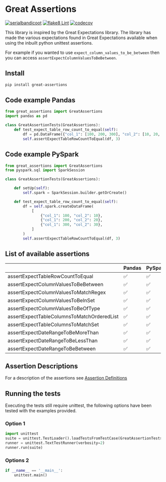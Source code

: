 # Great Assertions

[![serialbandicoot](https://circleci.com/gh/serialbandicoot/great-assertions.svg?style=svg)](<LINK>) [![flake8 Lint](https://github.com/serialbandicoot/great-assertions/actions/workflows/flake8.yml/badge.svg)](https://github.com/serialbandicoot/great-assertions/actions/workflows/flake8.yml) [![codecov](https://codecov.io/gh/serialbandicoot/great-assertions/branch/master/graph/badge.svg?token=OKBB0E5EUC)](https://codecov.io/gh/serialbandicoot/great-assertions)

This library is inspired by the Great Expectations library. The library has made the various expectations found in Great Expectations available when using the inbuilt python unittest assertions.

For example if you wanted to use `expect_column_values_to_be_between` then you can access `assertExpectColumnValuesToBeBetween`.

## Install
```bash
pip install great-assertions
```

## Code example Pandas
```python
from great_assertions import GreatAssertions
import pandas as pd

class GreatAssertionTests(GreatAssertions):
    def test_expect_table_row_count_to_equal(self):
        df = pd.DataFrame({"col_1": [100, 200, 300], "col_2": [10, 20, 30]})
        self.assertExpectTableRowCountToEqual(df, 3)
```

## Code example PySpark
```python
from great_assertions import GreatAssertions
from pyspark.sql import SparkSession

class GreatAssertionTests(GreatAssertions):

    def setUp(self):
        self.spark = SparkSession.builder.getOrCreate()

    def test_expect_table_row_count_to_equal(self):
        df = self.spark.createDataFrame(
            [
                {"col_1": 100, "col_2": 10},
                {"col_1": 200, "col_2": 20},
                {"col_1": 300, "col_2": 30},
            ]
        )
        self.assertExpectTableRowCountToEqual(df, 3)
```

## List of available assertions

|   | Pandas | PySpark |
| ------------- | ------------- | ------------- |
| assertExpectTableRowCountToEqual  | :white_check_mark: | :white_check_mark: |
| assertExpectColumnValuesToBeBetween  | :white_check_mark: | :white_check_mark: |
| assertExpectColumnValuesToMatchRegex  | :white_check_mark: | :white_check_mark: |
| assertExpectColumnValuesToBeInSet  | :white_check_mark: | :white_check_mark: |
| assertExpectColumnValuesToBeOfType  | :white_check_mark: | :white_check_mark: |
| assertExpectTableColumnsToMatchOrderedList  | :white_check_mark: | :white_check_mark: |
| assertExpectTableColumnsToMatchSet  | :white_check_mark: | :white_check_mark: |
| assertExpectDateRangeToBeMoreThan  | :white_check_mark: | :white_check_mark: |
| assertExpectDateRangeToBeLessThan  | :white_check_mark: | :white_check_mark: |
| assertExpectDateRangeToBeBetween  | :white_check_mark: | :white_check_mark: |

## Assertion Descriptions

For a description of the assertions see [Assertion Definitions](ASSERTION_DEFINITIONS.md)

## Running the tests

Executing the tests still require unittest, the following options have been tested with the examples provided.

### Option 1

```python
import unittest
suite = unittest.TestLoader().loadTestsFromTestCase(GreatAssertionTests)
runner = unittest.TextTestRunner(verbosity=2)
runner.run(suite) 
```
### Options 2

```python
if __name__ == '__main__':
    unittest.main()   
```

